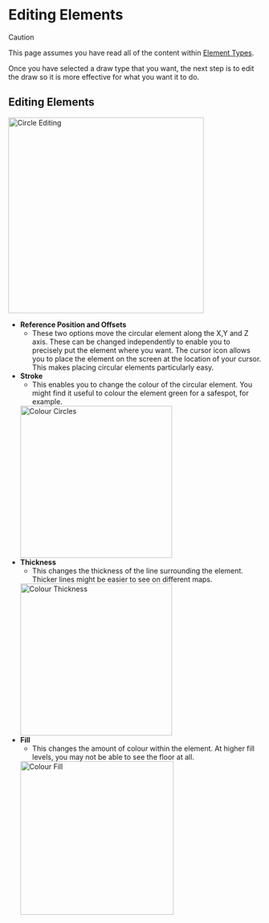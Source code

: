 # Editing Elements
> [!caution]
> This page assumes you have read all of the content within 
[Element Types](https://github.com/HairyTofu/Splatoon/blob/17ea0e48e4666727f8fa120c2cbf8ac4a27e12b2/Presets/ELEMENT%20TYPES.md).

Once you have selected a draw type that you want, the next step is to edit the draw so it is more effective for what you want it to do.

## Editing Elements

<img width="389" alt="Circle Editing" src="https://github.com/user-attachments/assets/a52c0ac7-3829-44d3-9418-06191936ef3f">

- **Reference Position and Offsets**
   - These two options move the circular element along the X,Y and Z axis. These can be changed independently to enable you to precisely put the element where you want. The cursor icon allows you to place the element on the screen at the location of your cursor. This makes placing circular elements particularly easy.
- **Stroke**
   - This enables you to change the colour of the circular element. You might find it useful to colour the element green for a safespot, for example.
  <img width="302" alt="Colour Circles" src="https://github.com/user-attachments/assets/aeee2323-53f9-43a3-bf3d-3aca08179d89">
- **Thickness**
   - This changes the thickness of the line surrounding the element. Thicker lines might be easier to see on different maps.
  <img width="302" alt="Colour Thickness" src="https://github.com/user-attachments/assets/7c3738f8-10b2-4a0b-bb44-f76f35fdbbc9">
- **Fill**
   - This changes the amount of colour within the element. At higher fill levels, you may not be able to see the floor at all.
  <img width="305" alt="Colour Fill" src="https://github.com/user-attachments/assets/e256f919-4ce4-47c3-8019-766c8415254b">

